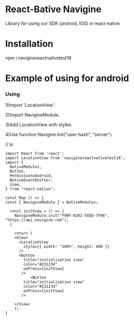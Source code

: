 # React-Bative Navigine
Library for using our SDK (android, IOS) in react-native
# Installation
npm i naviginereactnativetest18

# Example of using for android
### Using ###
1)Import 'LocationView'.

2)Import NavigineModule.

3)Add LocationView with styles.

4)Use function Navigine.Init("user-hash", "server").


// js
```
import React from 'react';
import LocationView from 'naviginereactnativetest18';
import {
  NativeModules,
  Button,
  PermissionsAndroid,
  NativeEventEmitter,
  View,
} from "react-native";

const Map () => {
const { NavigineModule } = NativeModules;
 
  const initView = () => {
    NavigineModule.init("F90F-0202-58ED-7F06", "https://api.navigine.com");
  }

    return (
    <View>
      <LocationView
        style={{ width: "100%", height: 400 }}
      />
      <Button
        title="initialization view"
        color="#231234"
        onPress={initView}
       />
           <Button
        title="initialization view"
        color="#231234"
        onPress={initView}
       />

    </View>
    );
}
